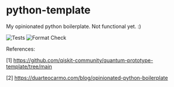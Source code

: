 # python-template

My opinionated python boilerplate. Not functional yet. :)

![Tests](https://github.com/evmckinney9/python-template/actions/workflows/tests.yml/badge.svg?branch=main)
![Format Check](https://github.com/evmckinney9/python-template/actions/workflows/format-check.yml/badge.svg?branch=main)

References:

[1] https://github.com/qiskit-community/quantum-prototype-template/tree/main

[2] https://duarteocarmo.com/blog/opinionated-python-boilerplate
